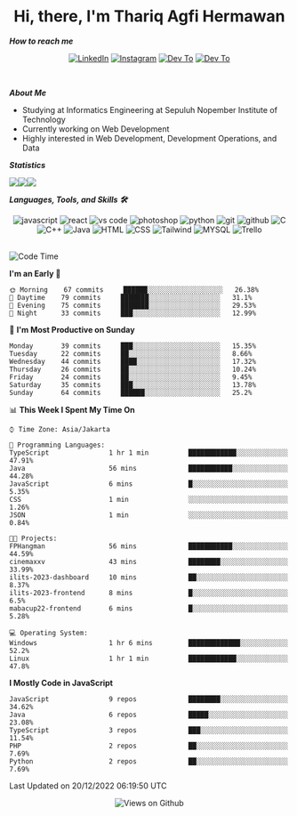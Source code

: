 <div align="center">
  <h1>Hi, there, I'm Thariq Agfi Hermawan</h1>
</div>


***How to reach me***
<p align='center'>
   <a href="https://www.linkedin.com/in/thariqagfihermawan" target="_blank"><img src="https://img.shields.io/badge/LinkedIn-0077B5?style=for-the-badge&logo=linkedin&logoColor=white" alt="LinkedIn"></a>
   <a href="https://www.instagram.com/thoriqagfi" target="_blank"><img src="https://img.shields.io/badge/Instagram-E4405F?style=for-the-badge&logo=instagram&logoColor=white" alt="Instagram"></a>
   <a href="https://medium.com/@thoriq.aghfi60" target="_blank"><img src="https://img.shields.io/badge/Medium-12100E?style=for-the-badge&logo=medium&logoColor=white" alt="Dev To"></a>
   <a href="https://linktr.ee/thoriqagfi" target="_blank"><img src="https://img.shields.io/badge/linktree-1de9b6?style=for-the-badge&logo=linktree&logoColor=white" alt="Dev To"></a>
</p>

<br>

***About Me***
- Studying at Informatics Engineering at Sepuluh Nopember Institute of Technology
- Currently working on Web Development
- Highly interested in Web Development, Development Operations, and Data

***Statistics***

<!-- [![GitHub Streak](http://github-readme-streak-stats.herokuapp.com?user=thoriqagfi&theme=dark)](https://git.io/streak-stats) -->

<div align="center">
  <div style="display: flex;">
    <img src="http://github-readme-streak-stats.herokuapp.com?user=thoriqagfi&theme=chartreuse-dark"/>
    <img src="https://github-readme-stats.vercel.app/api/top-langs/?username=thoriqagfi&layout=compact&&theme=chartreuse-dark&langs_count=8)](https://github.com/thoriqagfi"/>
    <img src="https://github-readme-stats.vercel.app/api?username=thoriqagfi&show_icons=true&theme=chartreuse-dark"/>
  </div>
</div>

<!-- [![Top Langs](https://github-readme-stats.vercel.app/api/top-langs/?username=thoriqagfi&layout=compact&&theme=chartreuse-dark&langs_count=8)](https://github.com/thoriqagfi)
< ![Agfi's GitHub stats](https://github-readme-stats.vercel.app/api?username=thoriqagfi&show_icons=true&theme=chartreuse-dark) -->

***Languages, Tools, and Skills 🛠***

  <div align="center">
    <img src="https://img.shields.io/badge/JavaScript-F7DF1E?style=for-the-badge&logo=javascript&logoColor=black" alt="javascript" />
    <img src="https://img.shields.io/badge/React-61DAFB?style=for-the-badge&logo=react&logoColor=black" alt="react" />
    <img src="https://img.shields.io/badge/vs%20code-007ACC?style=for-the-badge&logo=visual%20studio%20code&logoColor=white" alt="vs code" />
    <img src="https://img.shields.io/badge/adobe%20photoshop-31A8FF?style=for-the-badge&logo=adobe%20photoshop&logoColor=white" alt="photoshop" />
    <img src="https://img.shields.io/badge/python-3776AB?style=for-the-badge&logo=python&logoColor=white" alt="python" />
    <img src="https://img.shields.io/badge/Git-F05032?style=for-the-badge&logo=git&logoColor=white" alt="git" />
    <img src="https://img.shields.io/badge/GitHub-100000?style=for-the-badge&logo=github&logoColor=white" alt="github" />
    <img src="https://img.shields.io/badge/c-%2300599C.svg?style=for-the-badge&logo=c&logoColor=white" alt="C" />
    <img src="https://img.shields.io/badge/c++-%2300599C.svg?style=for-the-badge&logo=c%2B%2B&logoColor=white" alt="C++" />
    <img src="https://img.shields.io/badge/Java-ED8B00?style=for-the-badge&logo=java&logoColor=white" alt="Java"/>
    <img src="https://img.shields.io/badge/HTML5-E34F26?style=for-the-badge&logo=html5&logoColor=white" alt="HTML" />
    <img src="https://img.shields.io/badge/CSS-239120?&style=for-the-badge&logo=css3&logoColor=white" alt ="CSS" />
    <img src="https://img.shields.io/badge/tailwindcss-%2338B2AC.svg?style=for-the-badge&logo=tailwind-css&logoColor=white" alt="Tailwind" />
    <img src="https://img.shields.io/badge/MySQL-00000F?style=for-the-badge&logo=mysql&logoColor=white" alt="MYSQL" />
    <img src="https://img.shields.io/badge/Trello-%23026AA7.svg?style=for-the-badge&logo=Trello&logoColor=white" alt="Trello" />
  </div><br>

<!--START_SECTION:waka-->
![Code Time](http://img.shields.io/badge/Code%20Time-104%20hrs%2017%20mins-blue)

**I'm an Early 🐤** 

```text
🌞 Morning    67 commits     ██████░░░░░░░░░░░░░░░░░░░   26.38% 
🌆 Daytime    79 commits     ███████░░░░░░░░░░░░░░░░░░   31.1% 
🌃 Evening    75 commits     ███████░░░░░░░░░░░░░░░░░░   29.53% 
🌙 Night      33 commits     ███░░░░░░░░░░░░░░░░░░░░░░   12.99%

```
📅 **I'm Most Productive on Sunday** 

```text
Monday       39 commits     ███░░░░░░░░░░░░░░░░░░░░░░   15.35% 
Tuesday      22 commits     ██░░░░░░░░░░░░░░░░░░░░░░░   8.66% 
Wednesday    44 commits     ████░░░░░░░░░░░░░░░░░░░░░   17.32% 
Thursday     26 commits     ██░░░░░░░░░░░░░░░░░░░░░░░   10.24% 
Friday       24 commits     ██░░░░░░░░░░░░░░░░░░░░░░░   9.45% 
Saturday     35 commits     ███░░░░░░░░░░░░░░░░░░░░░░   13.78% 
Sunday       64 commits     ██████░░░░░░░░░░░░░░░░░░░   25.2%

```


📊 **This Week I Spent My Time On** 

```text
⌚︎ Time Zone: Asia/Jakarta

💬 Programming Languages: 
TypeScript               1 hr 1 min          ████████████░░░░░░░░░░░░░   47.91% 
Java                     56 mins             ███████████░░░░░░░░░░░░░░   44.28% 
JavaScript               6 mins              █░░░░░░░░░░░░░░░░░░░░░░░░   5.35% 
CSS                      1 min               ░░░░░░░░░░░░░░░░░░░░░░░░░   1.26% 
JSON                     1 min               ░░░░░░░░░░░░░░░░░░░░░░░░░   0.84%

🐱‍💻 Projects: 
FPHangman                56 mins             ███████████░░░░░░░░░░░░░░   44.59% 
cinemaxxv                43 mins             ████████░░░░░░░░░░░░░░░░░   33.99% 
ilits-2023-dashboard     10 mins             ██░░░░░░░░░░░░░░░░░░░░░░░   8.37% 
ilits-2023-frontend      8 mins              █░░░░░░░░░░░░░░░░░░░░░░░░   6.5% 
mabacup22-frontend       6 mins              █░░░░░░░░░░░░░░░░░░░░░░░░   5.28%

💻 Operating System: 
Windows                  1 hr 6 mins         █████████████░░░░░░░░░░░░   52.2% 
Linux                    1 hr 1 min          ████████████░░░░░░░░░░░░░   47.8%

```

**I Mostly Code in JavaScript** 

```text
JavaScript               9 repos             ████████░░░░░░░░░░░░░░░░░   34.62% 
Java                     6 repos             █████░░░░░░░░░░░░░░░░░░░░   23.08% 
TypeScript               3 repos             ███░░░░░░░░░░░░░░░░░░░░░░   11.54% 
PHP                      2 repos             ██░░░░░░░░░░░░░░░░░░░░░░░   7.69% 
Python                   2 repos             ██░░░░░░░░░░░░░░░░░░░░░░░   7.69%

```



 Last Updated on 20/12/2022 06:19:50 UTC
<!--END_SECTION:waka-->

<div align="center">
<img src="https://komarev.com/ghpvc/?username=thoriqagfi&color=blue" alt="Views on Github" />
</div>